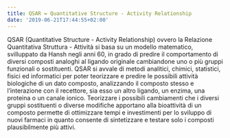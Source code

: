 ```yaml
---
title: QSAR = Quantitative Structure - Activity Relationship
date: '2019-06-21T17:44:55+02:00'
---
```

QSAR (Quantitative Structure - Activity Relationship) ovvero la Relazione Quantitativa Struttura - Attività si basa su un modello matematico, svilluppato da Hansh negli anni 60, in grado di predire il comportamento di diversi composti analoghi al ligando originale cambiandone uno o più gruppi funzionali o sostituenti. QSAR si avvale di metodi analitici, chimici, statistici, fisici ed informatici per poter teorizzare e predire le possibili attività biologiche di un dato composto, analizzando il composto stesso e l’interazione con il recettore, sia esso un altro ligando, un enzima, una proteina o un canale ionico. Teorizzare i possibili cambiamenti che i diversi gruppi sostituenti o diverse modifiche apportano alla bioattività di un composto permette di ottimizzare tempi e investimenti per lo sviluppo di nuovi farmaci in quanto consente di sintetizzare e testare solo i composti plausibilmente più attivi.
